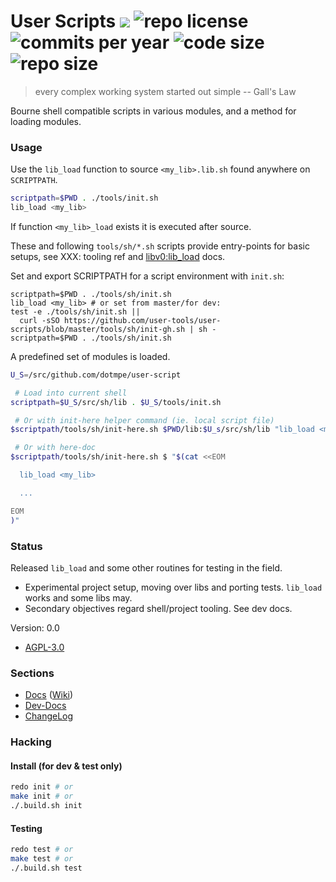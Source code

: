 # User Scripts [![](http://img.shields.io/travis/dotmpe/user-scripts/master.svg)](https://travis-ci.org/dotmpe/user-scripts) ![repo license](https://img.shields.io/github/license/dotmpe/user-scripts.svg) ![commits per year](https://img.shields.io/github/commit-activity/y/dotmpe/user-scripts.svg) ![code size](https://img.shields.io/github/languages/code-size/dotmpe/user-scripts.svg) ![repo size](https://img.shields.io/github/repo-size/dotmpe/user-scripts.svg)

> every complex working system started out simple -- Gall's Law

[//]: # 'Principles of System Design, John Gall http://www.principles-wiki.net/principles:gall_s_law'


Bourne shell compatible scripts in various modules, and a method for loading
modules.

### Usage

Use the ``lib_load`` function to source ``<my_lib>.lib.sh`` found anywhere on ``SCRIPTPATH``.

```sh
scriptpath=$PWD . ./tools/init.sh
lib_load <my_lib>
```

If function ``<my_lib>_load`` exists it is executed after source.

These and following ``tools/sh/*.sh`` scripts provide entry-points for basic
setups, see XXX: tooling ref
and  [libv0:lib_load](/doc/src/lib#v0:lib_load) docs.

Set and export SCRIPTPATH for a script environment with ``init.sh``:
```
scriptpath=$PWD . ./tools/sh/init.sh
lib_load <my_lib> # or set from master/for dev:
test -e ./tools/sh/init.sh ||
  curl -sSO https://github.com/user-tools/user-scripts/blob/master/tools/sh/init-gh.sh | sh -
scriptpath=$PWD . ./tools/sh/init.sh
```
A predefined set of modules is loaded.

```sh
U_S=/src/github.com/dotmpe/user-script

 # Load into current shell
scriptpath=$U_S/src/sh/lib . $U_S/tools/init.sh

 # Or with init-here helper command (ie. local script file)
$scriptpath/tools/sh/init-here.sh $PWD/lib:$U_s/src/sh/lib "lib_load <my_lib> && ..."

 # Or with here-doc
$scriptpath/tools/sh/init-here.sh $ "$(cat <<EOM

  lib_load <my_lib>

  ...

EOM
)"
```

### Status

Released `lib_load` and some other routines for testing in the field. 

- Experimental project setup, moving over libs and porting tests.
  ``lib_load`` works and some libs may.
- Secondary objectives regard shell/project tooling. See dev docs.

Version: 0.0

* [AGPL-3.0](COPYING)

### Sections

- [Docs](doc) ([Wiki](https://github.com/dotmpe/user-scripts/wiki))
- [Dev-Docs](wiki/dev/main)
- [ChangeLog](CHANGELOG.md)

### Hacking

#### Install (for dev & test only)

```sh
redo init # or
make init # or
./.build.sh init
```

#### Testing

```sh
redo test # or
make test # or
./.build.sh test
```
